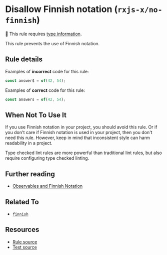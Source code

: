 # Disallow Finnish notation (`rxjs-x/no-finnish`)

💭 This rule requires [type information](https://typescript-eslint.io/linting/typed-linting).

<!-- end auto-generated rule header -->

This rule prevents the use of Finnish notation.

## Rule details

Examples of **incorrect** code for this rule:

```ts
const answer$ = of(42, 54);
```

Examples of **correct** code for this rule:

```ts
const answers = of(42, 54);
```

## When Not To Use It

If you use Finnish notation in your project, you should avoid this rule.
Or if you don't care if Finnish notation is used in your project, then you don't need this rule.
However, keep in mind that inconsistent style can harm readability in a project.

Type checked lint rules are more powerful than traditional lint rules, but also require configuring type checked linting.

## Further reading

- [Observables and Finnish Notation](https://medium.com/@benlesh/observables-and-finnish-notation-df8356ed1c9b)

## Related To

- [`finnish`](./finnish.md)

## Resources

- [Rule source](https://github.com/JasonWeinzierl/eslint-plugin-rxjs-x/blob/main/src/rules/no-finnish.ts)
- [Test source](https://github.com/JasonWeinzierl/eslint-plugin-rxjs-x/blob/main/tests/rules/no-finnish.test.ts)
